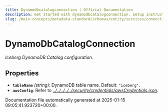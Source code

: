 ```yaml
---
title: Dynamodbcatalogconnection | Official Documentation
description: Get started with dynamodbcatalogconnection. Setup instructions, features, and configuration details inside.
slug: /main-concepts/metadata-standard/schemas/entity/services/connections/database/iceberg/dynamodbcatalogconnection
---
```


# DynamoDbCatalogConnection

*Iceberg DynamoDB Catalog configuration.*

## Properties

- **`tableName`** *(string)*: DynamoDB table name. Default: `"iceberg"`.
- **`awsConfig`**: Refer to *[../../../../../security/credentials/awsCredentials.json](#/../../../../security/credentials/awsCredentials.json)*.


Documentation file automatically generated at 2025-01-15 09:05:41.923720+00:00.
